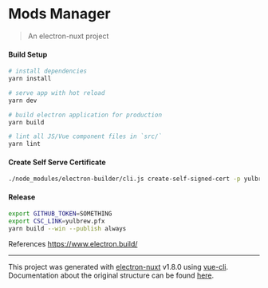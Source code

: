 # Mods Manager

> An electron-nuxt project

#### Build Setup

``` bash
# install dependencies
yarn install

# serve app with hot reload
yarn dev

# build electron application for production
yarn build

# lint all JS/Vue component files in `src/`
yarn lint

```

#### Create Self Serve Certificate
```bash
./node_modules/electron-builder/cli.js create-self-signed-cert -p yulbrew
```
#### Release
```bash
export GITHUB_TOKEN=SOMETHING
export CSC_LINK=yulbrew.pfx
yarn build --win --publish always
```
References https://www.electron.build/

---

This project was generated with [electron-nuxt](https://github.com/michalzaq12/electron-nuxt) v1.8.0 using [vue-cli](https://github.com/vuejs/vue-cli). Documentation about the original structure can be found [here](https://github.com/michalzaq12/electron-nuxt/blob/master/README.md).
